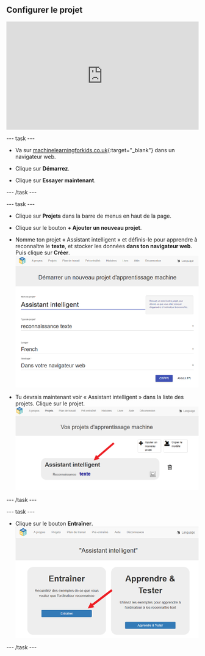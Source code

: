 ## Configurer le projet

<html>
  <div style="position: relative; overflow: hidden; padding-top: 56.25%;">
    <iframe style="position: absolute; top: 0; left: 0; right: 0; width: 100%; height: 100%; border: none;" src="https://www.youtube.com/embed/aTKd6sH3PhM?rel=0&cc_load_policy=1" allowfullscreen allow="accelerometer; autoplay; clipboard-write; encrypted-media; gyroscope; picture-in-picture; web-share"></iframe>
  </div>
</html>

--- task ---

- Va sur [machinelearningforkids.co.uk](https://machinelearningforkids.co.uk/){:target="_blank"} dans un navigateur web.

- Clique sur **Démarrez**.

- Clique sur **Essayer maintenant**.

--- /task ---

--- task ---

- Clique sur **Projets** dans la barre de menus en haut de la page.

- Clique sur le bouton **+ Ajouter un nouveau projet**.

- Nomme ton projet « Assistant intelligent » et définis-le pour apprendre à reconnaître le **texte**, et stocker les données **dans ton navigateur web**. Puis clique sur **Créer**.
![Création d'un projet](images/create-project.png)

- Tu devrais maintenant voir « Assistant intelligent » dans la liste des projets. Clique sur le projet.
![Liste de projets avec Assistant intelligent répertoriée.](images/projects-list.png)

--- /task ---

--- task ---

- Clique sur le bouton **Entraîner**.
![Menu principal du projet avec une flèche pointant vers le bouton Entraîner.](images/project-train.png)

--- /task ---
